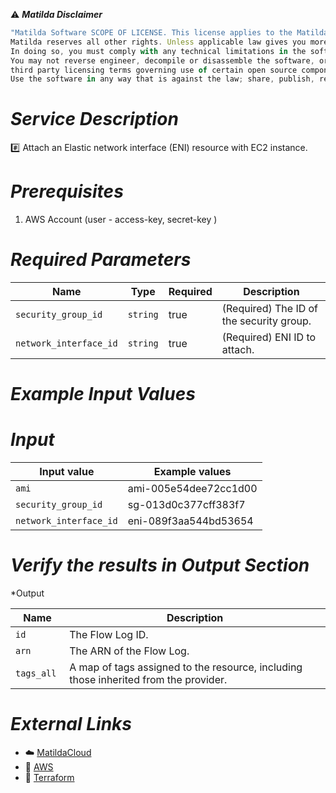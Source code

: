 :warning: ***Matilda Disclaimer***
```javascript
"Matilda Software SCOPE OF LICENSE. This license applies to the Matilda cloud product. The software is licensed, not sold. This agreement only gives you some rights to use the software. 
Matilda reserves all other rights. Unless applicable law gives you more rights despite this limitation, you may use the software only as expressly permitted in this agreement. 
In doing so, you must comply with any technical limitations in the software that only allow you to use it in certain ways. 
You may not reverse engineer, decompile or disassemble the software, or otherwise attempt to derive the source code for the software except and solely to the extent required by 
third party licensing terms governing use of certain open source components that may be included in the software; remove, minimize, block or modify any notices of Matilda or its suppliers in the software.
Use the software in any way that is against the law; share, publish, rent or lease the software, or provide the software as a offering for others to use."
```

# *Service Description*
:hash: Attach an Elastic network interface (ENI) resource with EC2 instance.

# *Prerequisites*
1. AWS Account (user - access-key, secret-key )

# *Required Parameters*
| Name | Type | Required | Description |
| --- | --- | --- | --- |
| `security_group_id` | `string` | true | (Required) The ID of the security group. |
| `network_interface_id` | `string` | true |  (Required) ENI ID to attach. |


# *Example Input Values*
# *Input*

| Input value                       | Example values                                                                           |
|-----------------------------------|------------------------------------------------------------------------------------------|
| `ami`                             | ami-005e54dee72cc1d00                                                                    | 
| `security_group_id`                   | sg-013d0c377cff383f7                                                                  |
| `network_interface_id`                        | eni-089f3aa544bd53654|



# *Verify the results in Output Section*
*Output

| Name | Description |
| ------------- | ------------- |
| `id` |  The Flow Log ID. |
| `arn` |The ARN of the Flow Log. |
| `tags_all ` |A map of tags assigned to the resource, including those inherited from the provider. |


# *External Links*
* :cloud: [MatildaCloud](https://www.matildacloud.com/docs/ "Matildacloud")
* :link: [AWS](https://aws.amazon.com/console/)
* :link: [Terraform](https://registry.terraform.io/providers/hashicorp/aws/latest/docs/resources/network_interface_sg_attachment#example-usage)